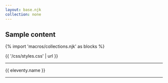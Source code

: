 ```yaml
---
layout: base.njk
collection: none
---
```


## Sample content

{% import 'macros/collections.njk' as blocks %}

{{ '/css/styles.css' | url }}

---

{{ eleventy.name }}

---
